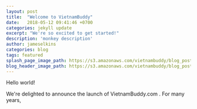 ```yaml
---
layout: post
title:  "Welcome to VietnamBuddy"
date:   2018-05-12 09:41:46 +0700
categories: jekyll update
excerpt: "We're so excited to get started!"
description: 'monkey description'
author: jameselkins
categories: blog
tags: featured
splash_page_image_path: https://s3.amazonaws.com/vietnambuddy/blog_posts/chain-close-up-display-1036857-splash-page.jpeg
blog_header_image_path: https://s3.amazonaws.com/vietnambuddy/blog_posts/chain-close-up-display-1036857-blog-header.png
---
```


Hello world!

We're delighted to announce the launch of VietnamBuddy.com .  For many years,